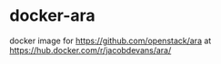# docker-ara
docker image for https://github.com/openstack/ara at https://hub.docker.com/r/jacobdevans/ara/
